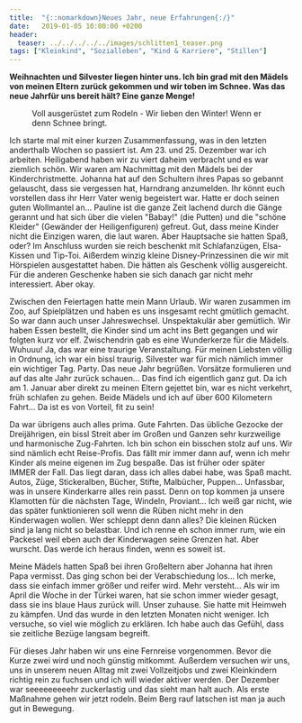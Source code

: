 ```yaml
---
title:  "{::nomarkdown}Neues Jahr, neue Erfahrungen{:/}"
date:   2019-01-05 10:00:00 +0200
header:
  teaser: ../../../../../images/schlitten1_teaser.png
tags: ["Kleinkind", "Sozialleben", "Kind & Karriere", "Stillen"]
---
```


**Weihnachten und Silvester liegen hinter uns. Ich bin grad mit den Mädels von meinen Eltern zurück gekommen und wir toben im Schnee. Was das neue Jahrfür uns bereit hält? Eine ganze Menge!**

<figure>
  <img src="../../../../../images/schlitten1.png" alt="">
  <figcaption>Voll ausgerüstet zum Rodeln - Wir lieben den Winter! Wenn er denn Schnee bringt.</figcaption>
</figure>

Ich starte mal mit einer kurzen Zusammenfassung, was in den letzten anderthalb Wochen so passiert ist. Am 23. und 25. Dezember war ich arbeiten. Heiligabend haben wir zu viert daheim verbracht und es war ziemlich schön. Wir waren am Nachmittag mit den Mädels bei der Kinderchristmette. Johanna hat auf den Schultern ihres Papas so gebannt gelauscht, dass sie vergessen hat, Harndrang anzumelden. Ihr könnt euch vorstellen dass ihr Herr Vater wenig begeistert war. Hatte er doch seinen guten Wollmantel an... Pauline ist die ganze Zeit lachend durch die Gänge gerannt und hat sich über die vielen "Babay!" (die Putten) und die "schöne Kleider" (Gewänder der Heiligenfiguren) gefreut. Gut, dass meine Kinder nicht die Einzigen waren, die laut waren. Aber Hauptsache sie hatten Spaß, oder? Im Anschluss wurden sie reich beschenkt mit Schlafanzügen, Elsa-Kissen und Tip-Toi. Aißerdem winzig kleine Disney-Prinzessinen die wir mit Hörspielen ausgestattet haben. Die hätten als Geschenk völlig ausgereicht. Für die anderen Geschenke haben sie sich danach gar nicht mehr interessiert. Aber okay.

Zwischen den Feiertagen hatte mein Mann Urlaub. Wir waren zusammen im Zoo, auf Spielplätzen und haben es uns insgesamt recht gmütlich gemacht. So war dann auch unser Jahreswechsel. Unspektakulär aber gemütlich. Wir haben Essen bestellt, die Kinder sind um acht ins Bett gegangen und wir folgten kurz vor elf. Zwischendrin gab es eine Wunderkerze für die Mädels. Wuhuuu! Ja, das war eine traurige Veranstaltung. Für meinen Liebsten völlig in Ordnung, ich war ein bissl traurig. Silvester war für mich nämlich immer ein wichtiger Tag. Party. Das neue Jahr begrüßen. Vorsätze formulieren und auf das alte Jahr zurück schauen... Das find ich eigentlich ganz gut. Da ich am 1. Januar aber direkt zu meinen Eltern gejettet bin, war es nicht verkehrt, früh schlafen zu gehen. Beide Mädels und ich auf über 600 Kilometern Fahrt... Da ist es von Vorteil, fit zu sein!

Da war übrigens auch alles prima. Gute Fahrten. Das übliche Gezocke der Dreijährigen, ein bissl Streit aber im Großen und Ganzen sehr kurzweilige und harmonische Zug-Fahrten. Ich bin schon ein bisschen stolz auf uns. Wir sind nämlich echt Reise-Profis. Das fällt mir immer dann auf, wenn ich mehr Kinder als meine eigenen im Zug bespaße. Das ist früher oder später IMMER der Fall. Das liegt daran, dass ich alles dabei habe, was Spaß macht. Autos, Züge, Stickeralben, Bücher, Stifte, Malbücher, Puppen... Unfassbar, was in unsere Kinderkarre alles rein passt. Denn on top kommen ja unsere Klamotten für die nächsten Tage, Windeln, Proviant... Ich weiß gar nicht, wie das später funktionieren soll wenn die Rüben nicht mehr in den Kinderwagen wollen. Wer schleppt denn dann alles? Die kleinen Rücken sind ja lang nicht so belastbar. Und ich renne eh schon immer rum, wie ein Packesel weil eben auch der Kinderwagen seine Grenzen hat. Aber wurscht. Das werde ich heraus finden, wenn es soweit ist. 

Meine Mädels hatten Spaß bei ihren Großeltern aber Johanna hat ihren Papa vermisst. Das ging schon bei der Verabschiedung los... Ich merke, dass sie einfach immer größer und reifer wird. Mehr versteht... Als wir im April die Woche in der Türkei waren, hat sie schon immer wieder gesagt, dass sie ins blaue Haus zurück will. Unser zuhause. Sie hatte mit Heimweh zu kämpfen. Und das wurde in den letzten Monaten nicht weniger. Ich versuche, so viel wie möglich zu erklären. Ich habe auch das Gefühl, dass sie zeitliche Bezüge langsam begreift. 

Für dieses Jahr haben wir uns eine Fernreise vorgenommen. Bevor die Kurze zwei wird und noch günstig mitkommt. Außerdem versuchen wir uns, uns in unserem neuen Alltag mit zwei Vollzeitjobs und zwei Kleinkindern richtig rein zu fuchsen und ich will wieder aktiver werden. Der Dezember war seeeeeeeeehr zuckerlastig und das sieht man halt auch. Als erste Maßnahme gehen wir jetzt rodeln. Beim Berg rauf latschen ist man ja auch gut in Bewegung.






 












   






































